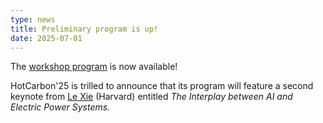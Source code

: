 ```yaml
---
type: news
title: Preliminary program is up!
date: 2025-07-01
---
```


The [workshop program](/program) is now available!

HotCarbon'25 is trilled to announce that its program will feature a second keynote from [Le Xie](https://seas.harvard.edu/person/le-xie) (Harvard) entitled _The Interplay between AI and Electric Power Systems._
